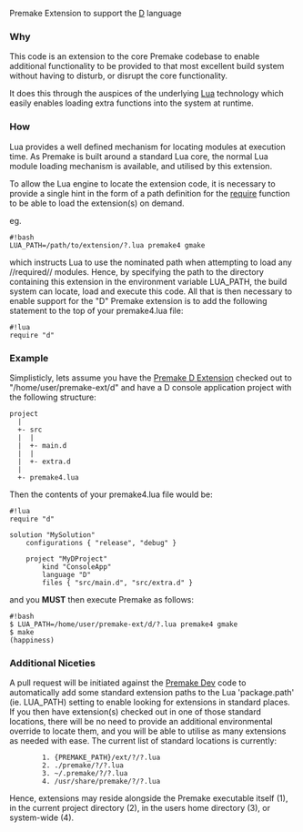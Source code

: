 Premake Extension to support the [D](http://dlang.org) language

### Why ###
This code is an extension to the core Premake codebase to enable additional
functionality to be provided to that most excellent build system without having
to disturb, or disrupt the core functionality.

It does this through the auspices of the underlying [Lua](http://www.lua.org) technology
which easily enables loading extra functions into the system at runtime.

### How ###

Lua provides a well defined mechanism for locating modules at execution time.
As Premake is built around a standard Lua core, the normal Lua module loading
mechanism is available, and utilised by this extension.

To allow the Lua engine to locate the extension code, it is necessary to
provide a single hint in the form of a path definition for the 
[require](http://www.lua.org/pil/8.1.html) function to be able to load the
extension(s) on demand.

eg.
```
#!bash
LUA_PATH=/path/to/extension/?.lua premake4 gmake
```

which instructs Lua to use the nominated path when attempting to load any //required// modules.
Hence, by specifying the path to the directory containing this extension in the
environment variable LUA_PATH, the build system can locate, load and execute
this code.  All that is then necessary to enable support for the "D" Premake
extension is to add the following statement to the top of your premake4.lua
file:

```
#!lua
require "d"
```

### Example ###

Simplisticly, lets assume you have the [Premake D Extension](https://bitbucket.org/premakeext/d) 
checked out to "/home/user/premake-ext/d" and have a D console application project with the following 
structure:

```
project
  |
  +- src
  |  |
  |  +- main.d
  |  |
  |  +- extra.d
  |
  +- premake4.lua

```
Then the contents of your premake4.lua file would be:

```
#!lua
require "d"

solution "MySolution"
    configurations { "release", "debug" }

    project "MyDProject"
        kind "ConsoleApp"
        language "D"
        files { "src/main.d", "src/extra.d" }
```

and you **MUST** then execute Premake as follows:

```
#!bash
$ LUA_PATH=/home/user/premake-ext/d/?.lua premake4 gmake
$ make
(happiness)
```

### Additional Niceties ###

A pull request will be initiated against the [Premake Dev](https://bitbucket.org/premake/premake-dev) 
code to automatically add some standard extension paths to the Lua
'package.path' (ie. LUA_PATH) setting to enable looking for extensions in
standard places.  If you then have extension(s) checked out in one of those
standard locations, there will be no need to provide an additional
environmental override to locate them, and you will be able to utilise as many
extensions as needed with ease.  The current list of standard locations is
currently:

```
        1. {PREMAKE_PATH}/ext/?/?.lua
        2. ./premake/?/?.lua
        3. ~/.premake/?/?.lua
        4. /usr/share/premake/?/?.lua
```
Hence, extensions may reside alongside the Premake executable itself (1), in
the current project directory (2), in the users home directory (3), or
system-wide (4).

